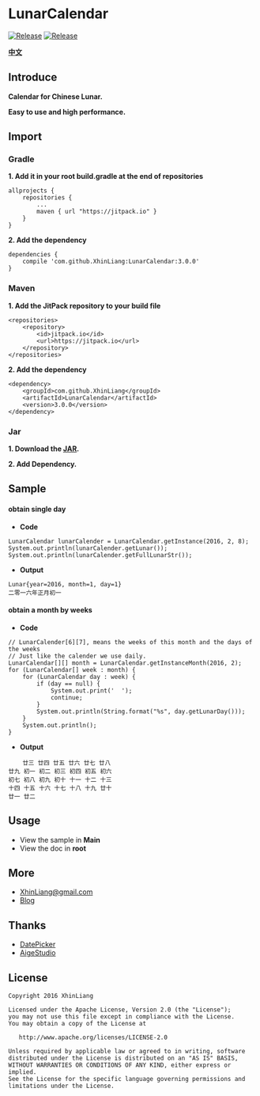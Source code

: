 # LunarCalendar
[![Release](https://jitpack.io/v/XhinLiang/LunarCalendar.svg)](https://jitpack.io/#XhinLiang/LunarCalendar)
[![Release](https://img.shields.io/github/release/XhinLiang/LunarCalendar.svg)](https://jitpack.io/#XhinLiang/LunarCalendar)

**[中文](https://github.com/XhinLiang/LunarCalendar/blob/master/README_Chinese.md)**

## Introduce
**Calendar for Chinese Lunar.**

**Easy to use and high performance.**

## Import

### Gradle
**1. Add it in your root build.gradle at the end of repositories**

```
allprojects {
	repositories {
		...
		maven { url "https://jitpack.io" }
	}
}
```
**2. Add the dependency**

```
dependencies {
	compile 'com.github.XhinLiang:LunarCalendar:3.0.0'
}
```
### Maven
**1. Add the JitPack repository to your build file**
```
<repositories>
	<repository>
		<id>jitpack.io</id>
		<url>https://jitpack.io</url>
	</repository>
</repositories>
```
**2. Add the dependency**

```
<dependency>
	<groupId>com.github.XhinLiang</groupId>
	<artifactId>LunarCalendar</artifactId>
	<version>3.0.0</version>
</dependency>
```

### Jar
**1. Download the [JAR](https://github.com/XhinLiang/LunarCalendar/releases/download/3.0.0/LunarCalendar-3.0.jar).**

**2. Add Dependency.**

## Sample

#### obtain single day
- **Code**
```
LunarCalendar lunarCalender = LunarCalendar.getInstance(2016, 2, 8);
System.out.println(lunarCalender.getLunar());
System.out.println(lunarCalender.getFullLunarStr());
```
- **Output**
```
Lunar{year=2016, month=1, day=1}
二零一六年正月初一
```

#### obtain a month by weeks
- **Code**
```
// LunarCalender[6][7], means the weeks of this month and the days of the weeks
// Just like the calender we use daily.
LunarCalendar[][] month = LunarCalendar.getInstanceMonth(2016, 2);
for (LunarCalendar[] week : month) {
    for (LunarCalendar day : week) {
        if (day == null) {
            System.out.print('  ');
            continue;
        }
        System.out.println(String.format("%s", day.getLunarDay()));
    }
    System.out.println();
}
```
- **Output**
```
    廿三 廿四 廿五 廿六 廿七 廿八
廿九 初一 初二 初三 初四 初五 初六
初七 初八 初九 初十 十一 十二 十三
十四 十五 十六 十七 十八 十九 廿十
廿一 廿二
```


## Usage
- View the sample in **Main**
- View the doc in **root**

## More
- XhinLiang@gmail.com
- [Blog](https://xhinliang.com)

## Thanks
- [DatePicker](https://github.com/AigeStudio/DatePicker)
- [AigeStudio](http://blog.csdn.net/aigestudio)

## License

    Copyright 2016 XhinLiang

    Licensed under the Apache License, Version 2.0 (the "License");
    you may not use this file except in compliance with the License.
    You may obtain a copy of the License at

       http://www.apache.org/licenses/LICENSE-2.0

    Unless required by applicable law or agreed to in writing, software
    distributed under the License is distributed on an "AS IS" BASIS,
    WITHOUT WARRANTIES OR CONDITIONS OF ANY KIND, either express or implied.
    See the License for the specific language governing permissions and
    limitations under the License.


